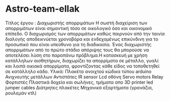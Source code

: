 # Astro-team-ellak
Τίτλος έργου : Διαχωριστής απορριμάτων
Η σωστή διαχείριση των απορριμάτων είναι σημαντική τόσο σε οικολογικό όσο και οικονομικό επίπεδο. Ο διαχωρισμός των απορριμάτων καθώς παιρνούν από την ταινία διαλογής αποδεικνύεται χρονοβόρα και ενδεχομένως επικύνδινη για το προσωπικό που είναι υπεύθυνο για τη διαδικασία. Ένας διαχωριστής απορριμάτων από το πρώτο στάδιο απόριψης τους θα μπορούσε να αποτελέσει λύση στο παραπάνω πρόβλημα.Η κατασκευή με χρήση κατάλληλων αισθητήρων, διαχωρίζει τα απορρίματα σε μέταλλο, γυαλί και  λοιπά οικιακά απορρίματα, φροντίζοντας κάθε είδος να τοποθετηθεί σε κατάλληλο κάδο.
Υλικά:
Πλακέτα ανοιχτού κώδικα τύπου arduino
Ανιχνευτής μετάλλων
Αντιστάτες
IR sensor
Lcd οθόνη
Servo motors
Relay
Φορτιστές
Πλαστικά δοχεία και σωλήνες, τμήματα απο 3D printer
led
jumper cables
Διάτρητες πλακέτες
Μηχανικά εξαρτήματα (γρανάζια, ρουλεμάν κτλ)
